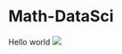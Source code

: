 # Math-DataSci
Hello world
<img src="https://comptiacdn.azureedge.net/webcontent/images/default-source/researchreports/data-analytics-vs.-data-science/data-analytics-vs-data-science.png?sfvrsn=28434515_0">
